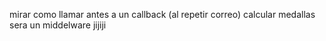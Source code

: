 mirar como llamar antes a un callback (al repetir correo)
calcular medallas sera un middelware jijiji